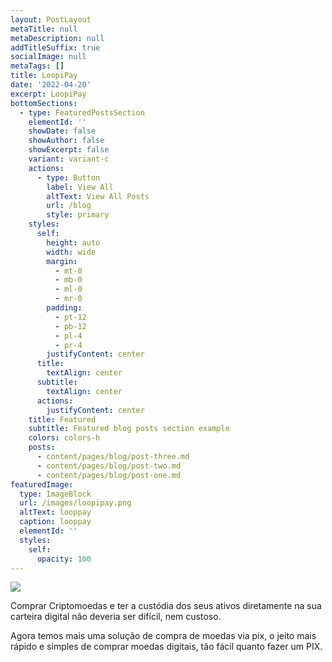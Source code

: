 ```yaml
---
layout: PostLayout
metaTitle: null
metaDescription: null
addTitleSuffix: true
socialImage: null
metaTags: []
title: LoopiPay
date: '2022-04-20'
excerpt: LoopiPay
bottomSections:
  - type: FeaturedPostsSection
    elementId: ''
    showDate: false
    showAuthor: false
    showExcerpt: false
    variant: variant-c
    actions:
      - type: Button
        label: View All
        altText: View All Posts
        url: /blog
        style: primary
    styles:
      self:
        height: auto
        width: wide
        margin:
          - mt-0
          - mb-0
          - ml-0
          - mr-0
        padding:
          - pt-12
          - pb-12
          - pl-4
          - pr-4
        justifyContent: center
      title:
        textAlign: center
      subtitle:
        textAlign: center
      actions:
        justifyContent: center
    title: Featured
    subtitle: Featured blog posts section example
    colors: colors-h
    posts:
      - content/pages/blog/post-three.md
      - content/pages/blog/post-two.md
      - content/pages/blog/post-one.md
featuredImage:
  type: ImageBlock
  url: /images/loopipay.png
  altText: looppay
  caption: looppay
  elementId: ''
  styles:
    self:
      opacity: 100
---
```

![](/images/looppay%20capa.png)

Comprar Criptomoedas e ter a custódia dos seus ativos diretamente na sua carteira digital não deveria ser difícil, nem custoso. 

Agora temos mais uma solução de compra de moedas via pix, o jeito mais rápido e simples de comprar moedas digitais, tão fácil quanto fazer um PIX.

